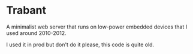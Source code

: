 # Trabant

A minimalist web server that runs on low-power embedded devices that I used around 2010-2012.

I used it in prod but don't do it please, this code is quite old.
